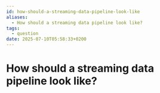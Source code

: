 ```yaml
---
id: how-should-a-streaming-data-pipeline-look-like
aliases:
  - How should a streaming data pipeline look like?
tags:
  - question
date: 2025-07-10T05:58:33+0200
---
```


# How should a streaming data pipeline look like?

